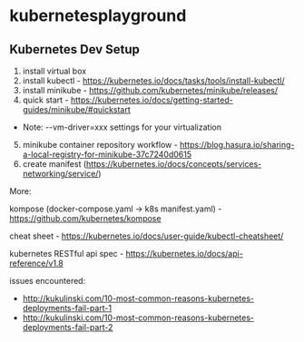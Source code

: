 # kubernetesplayground

## Kubernetes Dev Setup

1. install virtual box
2. install kubectl - https://kubernetes.io/docs/tasks/tools/install-kubectl/
3. install minikube - https://github.com/kubernetes/minikube/releases/
4. quick start - https://kubernetes.io/docs/getting-started-guides/minikube/#quickstart
- Note: --vm-driver=xxx settings for your virtualization
5. minikube container repository workflow - https://blog.hasura.io/sharing-a-local-registry-for-minikube-37c7240d0615
6. create manifest (https://kubernetes.io/docs/concepts/services-networking/service/)

More:

kompose (docker-compose.yaml -> k8s manifest.yaml) - https://github.com/kubernetes/kompose

cheat sheet - https://kubernetes.io/docs/user-guide/kubectl-cheatsheet/

kubernetes RESTful api spec - https://kubernetes.io/docs/api-reference/v1.8

issues encountered: 
- http://kukulinski.com/10-most-common-reasons-kubernetes-deployments-fail-part-1
- http://kukulinski.com/10-most-common-reasons-kubernetes-deployments-fail-part-2
